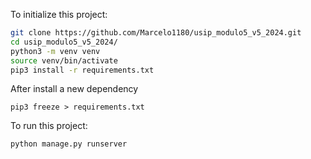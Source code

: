 To initialize this project:
```sh
git clone https://github.com/Marcelo1180/usip_modulo5_v5_2024.git
cd usip_modulo5_v5_2024/
python3 -m venv venv
source venv/bin/activate
pip3 install -r requirements.txt
```
After install a new dependency
```
pip3 freeze > requirements.txt
```

To run this project:
```sh
python manage.py runserver
```
